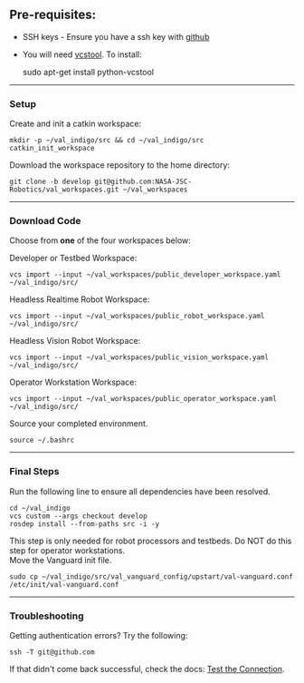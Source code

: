 ## Pre-requisites:
* SSH keys - Ensure you have a ssh key with [github](https://help.github.com/articles/generating-ssh-keys/)  

* You will need [vcstool](https://github.com/dirk-thomas/vcstool).  To install: 

    sudo apt-get install python-vcstool

***

### Setup
Create and init a catkin workspace:  

    mkdir -p ~/val_indigo/src && cd ~/val_indigo/src
    catkin_init_workspace
  
Download the workspace repository to the home directory:  

    git clone -b develop git@github.com:NASA-JSC-Robotics/val_workspaces.git ~/val_workspaces

***

### Download Code
Choose from **one** of the four workspaces below:  

Developer or Testbed Workspace:  

    vcs import --input ~/val_workspaces/public_developer_workspace.yaml ~/val_indigo/src/  

Headless Realtime Robot Workspace:  

    vcs import --input ~/val_workspaces/public_robot_workspace.yaml ~/val_indigo/src/  

Headless Vision Robot Workspace:  

    vcs import --input ~/val_workspaces/public_vision_workspace.yaml ~/val_indigo/src/  

Operator Workstation Workspace:  

    vcs import --input ~/val_workspaces/public_operator_workspace.yaml ~/val_indigo/src/  

Source your completed environment.  

    source ~/.bashrc

*** 

### Final Steps
Run the following line to ensure all dependencies have been resolved.

    cd ~/val_indigo
    vcs custom --args checkout develop
    rosdep install --from-paths src -i -y

This step is only needed for robot processors and testbeds. Do NOT do this step for operator workstations.  
Move the Vanguard init file.  

    sudo cp ~/val_indigo/src/val_vanguard_config/upstart/val-vanguard.conf /etc/init/val-vanguard.conf

***
### Troubleshooting
Getting authentication errors? Try the following:  

    ssh -T git@github.com

If that didn't come back successful, check the docs: 
[Test the Connection](https://help.github.com/articles/generating-ssh-keys/#step-5-test-the-connection).